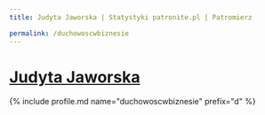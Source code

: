 ```yaml
---
title: Judyta Jaworska | Statystyki patronite.pl | Patromierz

permalink: /duchowoscwbiznesie
---
```


# [Judyta Jaworska](https://patronite.pl/duchowoscwbiznesie)

{% include profile.md name="duchowoscwbiznesie" prefix="d" %}

